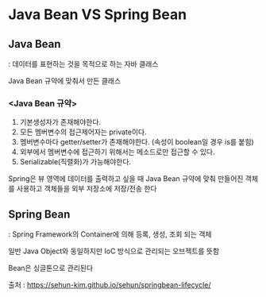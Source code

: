 # Java Bean VS Spring Bean

## Java Bean

: 데이터를 표현하는 것을 목적으로 하는 자바 클래스 

Java Bean 규약에 맞춰서 만든 클래스 

### <Java Bean 규약>
1. 기본생성자가 존재해야한다.
2. 모든 멤버변수의 접근제어자는 private이다.
3. 멤버변수마다 getter/setter가 존재해야한다. (속성이 boolean일 경우 is를 붙힘)
4. 외부에서 멤버변수에 접근하기 위해서는 메소드로만 접근할 수 있다.
5. Serializable(직렬화)가 가능해야한다.

Spring은 뷰 영역에 데이터를 출력하고 싶을 때 Java Bean 규약에 맞춰 만들어진 객체를 사용하고 객체들을 외부 저장소에 저장/전송 한다 

## Spring Bean

: Spring Framework의 Container에 의해 등록, 생성, 조회 되는 객체 

일반 Java Object와 동일하지만 IoC 방식으로 관리되는 오브젝트를 뜻함

Bean은 싱글톤으로 관리된다 


출처 : https://sehun-kim.github.io/sehun/springbean-lifecycle/
